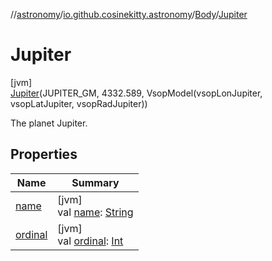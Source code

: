 //[astronomy](../../../../index.md)/[io.github.cosinekitty.astronomy](../../index.md)/[Body](../index.md)/[Jupiter](index.md)

# Jupiter

[jvm]\
[Jupiter](index.md)(JUPITER_GM, 4332.589, VsopModel(vsopLonJupiter, vsopLatJupiter, vsopRadJupiter))

The planet Jupiter.

## Properties

| Name | Summary |
|---|---|
| [name](../../-node-event-kind/-invalid/index.md#-372974862%2FProperties%2F-1216412040) | [jvm]<br>val [name](../../-node-event-kind/-invalid/index.md#-372974862%2FProperties%2F-1216412040): [String](https://kotlinlang.org/api/latest/jvm/stdlib/kotlin/-string/index.html) |
| [ordinal](../../-node-event-kind/-invalid/index.md#-739389684%2FProperties%2F-1216412040) | [jvm]<br>val [ordinal](../../-node-event-kind/-invalid/index.md#-739389684%2FProperties%2F-1216412040): [Int](https://kotlinlang.org/api/latest/jvm/stdlib/kotlin/-int/index.html) |
